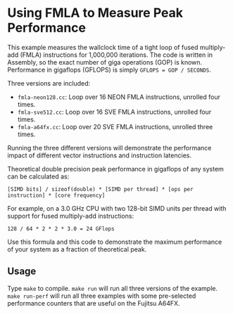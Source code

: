 # Using FMLA to Measure Peak Performance

This example measures the wallclock time of a tight loop of fused multiply-add
(FMLA) instructions for 1,000,000 iterations.  The code is written in Assembly,
so the exact number of giga operations (GOP) is known.  Performance in gigaflops 
(GFLOPS) is simply `GFLOPS = GOP / SECONDS`.

Three versions are included:
 * `fmla-neon128.cc`: Loop over 16 NEON FMLA instructions, unrolled four times.
 * `fmla-sve512.cc`: Loop over 16 SVE FMLA instructions, unrolled four times.
 * `fmla-a64fx.cc`: Loop over 20 SVE FMLA instructions, unrolled three times.

Running the three different versions will demonstrate the performance impact of
different vector instructions and instruction latencies.

Theoretical double precision peak performance in gigaflops of any system can 
be calculated as:

```
[SIMD bits] / sizeof(double) * [SIMD per thread] * [ops per instruction] * [core frequency]
```

For example, on a 3.0 GHz CPU with two 128-bit SIMD units per thread 
with support for fused multiply-add instructions:

```
128 / 64 * 2 * 2 * 3.0 = 24 GFlops
```

Use this formula and this code to demonstrate the maximum performance of your
system as a fraction of theoretical peak.

## Usage

Type `make` to compile.  `make run` will run all three versions of the example.
`make run-perf` will run all three examples with some pre-selected performance
counters that are useful on the Fujitsu A64FX.

